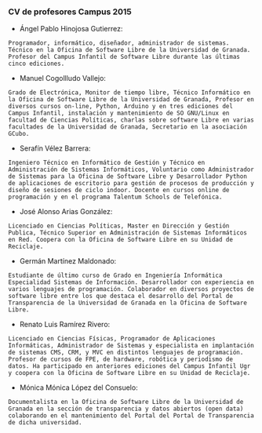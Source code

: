 ### CV de profesores Campus 2015

* Ángel Pablo Hinojosa Gutierrez:
 
`Programador, informático, diseñador, administrador de sistemas. Técnico en la Oficina de Software Libre de la Universidad de Granada. Profesor del Campus Infantil de Software Libre durante las últimas cinco ediciones.`

* Manuel Cogollludo Vallejo: 

`Grado de Electrónica, Monitor de tiempo libre, Técnico Informático en la Oficina de Software Libre de la Universidad de Granada, Profesor en diversos cursos on-line, Python, Arduino y en tres ediciones del Campus Infantil, instalación y mantenimiento de SO GNU/Linux en facultad de Ciencias Políticas, charlas sobre software Libre en varias facultades de la Universidad de Granada, Secretario en la asociación GCubo.`

* Serafín Vélez Barrera: 

`Ingeniero Técnico en Informático de Gestión y Técnico en Administración de Sistemas Informáticos, Voluntario como Administrador de Sistemas para la Oficina de Software Libre y Desarrollador Python de aplicaciones de escritorio para gestión de procesos de producción y diseño de sesiones de ciclo indoor. Docente en cursos online de programación y en el programa Talentum Schools de Telefónica.`

* José Alonso Arias González: 

`Licenciado en Ciencias Políticas, Master en Dirección y Gestión Publica, Técnico Superior en Administración de Sistemas Informáticos en Red. Coopera con la Oficina de Software Libre en su Unidad de Reciclaje.`

* Germán Martínez Maldonado:

`Estudiante de último curso de Grado en Ingeniería Informática Especialidad Sistemas de Información. Desarrollador con experiencia en varios lenguajes de programación. Colaborador en diversos proyectos de software libre entre los que destaca el desarrollo del Portal de Transparencia de la Universidad de Granada en la Oficina de Software Libre.`

* Renato Luis Ramírez Rivero: 

`Licenciado en Ciencias Físicas, Programador de Aplicaciones Informáticas, Administrador de Sistemas y especialista en implantación de sistemas CMS, CRM, y MVC en distintos lenguajes de programación. Profesor de cursos de FPE, de hardware, robótica y periodismo de datos. Ha participado en anteriores ediciones del Campus Infantil Ugr y coopera con la Oficina de Software Libre en su Unidad de Reciclaje.`

* Mónica Mónica López del Consuelo: 

`Documentalista en la Oficina de Software Libre de la Universidad de Granada en la sección de transparencia y datos abiertos (open data) colaborando en el mantenimiento del Portal del Portal de Transparencia de dicha universidad.`
